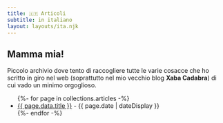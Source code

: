 ```yaml
---
title: 🇮🇹 Articoli
subtitle: in italiano
layout: layouts/ita.njk
---
```


## Mamma mia!

Piccolo archivio dove tento di raccogliere tutte le varie cosacce che ho scritto in giro nel web (soprattutto nel mio vecchio blog **Xaba Cadabra**) di cui vado un minimo orgoglioso.

<ul class="listing">
{%- for page in collections.articles -%}
  <li>
    <a href="{{ page.url }}">{{ page.data.title }}</a> -
    <time datetime="{{ page.date }}">{{ page.date | dateDisplay }}</time>
  </li>
{%- endfor -%}
</ul>
